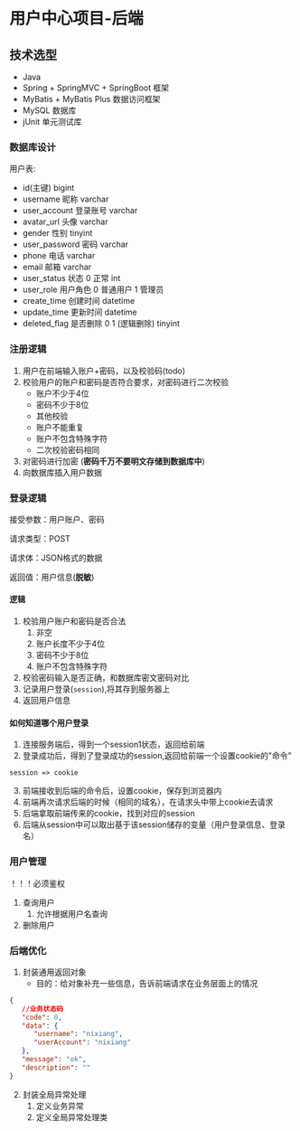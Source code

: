 # 用户中心项目-后端

## 技术选型

- Java
- Spring + SpringMVC + SpringBoot 框架
- MyBatis + MyBatis Plus 数据访问框架
- MySQL 数据库
- jUnit 单元测试库

### 数据库设计

用户表:

- id(主键) bigint
- username 昵称 varchar
- user_account 登录账号 varchar
- avatar_url 头像 varchar
- gender 性别 tinyint
- user_password 密码 varchar
- phone 电话 varchar
- email 邮箱 varchar
- user_status 状态 0 正常 int
- user_role 用户角色 0 普通用户 1 管理员
- create_time 创建时间 datetime
- update_time 更新时间 datetime
- deleted_flag 是否删除 0 1 (逻辑删除) tinyint

### 注册逻辑

1. 用户在前端输入账户+密码，以及校验码(todo)
2. 校验用户的账户和密码是否符合要求，对密码进行二次校验
    - 账户不少于4位
    - 密码不少于8位
    - 其他校验
    - 账户不能重复
    - 账户不包含特殊字符
    - 二次校验密码相同
3. 对密码进行加密 (**密码千万不要明文存储到数据库中**)
4. 向数据库插入用户数据

### 登录逻辑

接受参数：用户账户、密码

请求类型：POST

请求体：JSON格式的数据

返回值：用户信息(**脱敏**)

#### 逻辑

1. 校验用户账户和密码是否合法
    1. 非空
    2. 账户长度不少于4位
    3. 密码不少于8位
    4. 账户不包含特殊字符
2. 校验密码输入是否正确，和数据库密文密码对比
3. 记录用户登录(`session`),将其存到服务器上
4. 返回用户信息

#### 如何知道哪个用户登录

1. 连接服务端后，得到一个session1状态，返回给前端
2. 登录成功后，得到了登录成功的session,返回给前端一个设置cookie的"命令"

```session => cookie```

3. 前端接收到后端的命令后，设置cookie，保存到浏览器内
4. 前端再次请求后端的时候（相同的域名），在请求头中带上cookie去请求
5. 后端拿取前端传来的cookie，找到对应的session
6. 后端从session中可以取出基于该session储存的变量（用户登录信息、登录名）

### 用户管理

！！！必须鉴权

1. 查询用户
    1. 允许根据用户名查询
2. 删除用户

### 后端优化

1. 封装通用返回对象
    - 目的：给对象补充一些信息，告诉前端请求在业务层面上的情况

```json
{
   //业务状态码
   "code": 0,
   "data": {
      "username": "nixiang",
      "userAccount": "nixiang"
   },
   "message": "ok",
   "description": ""
}
```

2. 封装全局异常处理
    1. 定义业务异常
    2. 定义全局异常处理类